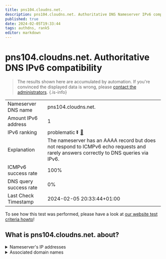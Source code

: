 ```yaml
---
title: pns104.cloudns.net.
description: pns104.cloudns.net. Authoritative DNS Nameserver IPv6 compatibility
published: true
date: 2024-02-05T19:33:44
tags: authdns, rank5
editor: markdown
---
```


# pns104.cloudns.net. Authoritative DNS IPv6 compatibility

> The results shown here are accumulated by automation. If you're convinced the displayed data is wrong, please [contact the administrators](/howto/chat). 
{.is-info}




|   |   |
| - | - |
| Nameserver DNS name | pns104.cloudns.net.
| Amount IPv6 address | 1
| IPv6 ranking | problematic :arrow_double_down: [🔗](/howto/ranking) |
| Explanation | The nameserver has an AAAA record but does not respond to ICMPv6 echo requests and rarely answers correctly to DNS queries via IPv6. |
| ICMPv6 success rate | 100%|
| DNS query success rate | 0% |
| Last Check Timestamp | 2024-02-05 20:33:44+01:00 |

To see how this test was performed, please have a look at [our website test criteria howto](/howto/testcriteria/authdns)!


## What is pns104.cloudns.net. about?




<details>
<summary>Nameserver's IP addresses</summary>

2a06:fb00:1::4:99

</details>



<details>
<summary>Associated domain names</summary>

www.spiegel.de

</details>
